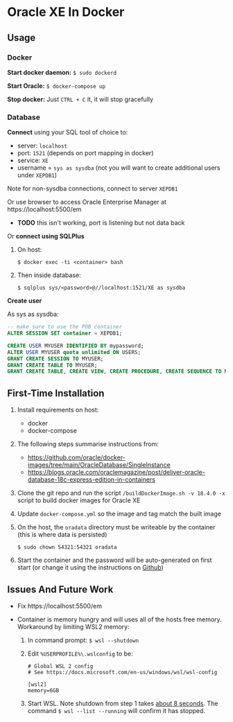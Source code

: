 # Oracle XE In Docker

## Usage

### Docker

**Start docker daemon:** ``$ sudo dockerd``

**Start Oracle:** ``$ docker-compose up``

**Stop docker:** Just ``CTRL + C`` it, it will stop gracefully

### Database

**Connect** using your SQL tool of choice to:
* server: ``localhost``
* port: ``1521`` (depends on port mapping in docker)
* service: ``XE``
* username = ``sys as sysdba`` (not you will want to create additional users under ``XEPDB1``)

Note for non-sysdba connections, connect to server ``XEPDB1``

Or use browser to access Oracle Enterprise Manager at https://localhost:5500/em
* **TODO** this isn't working, port is listening but not data back

Or **connect using SQLPlus**
1. On host:

	```
	$ docker exec -ti <container> bash

	```

1. Then inside database:

	```
	$ sqlplus sys/<password>@//localhost:1521/XE as sysdba
	```

**Create user**

As sys as sysdba:

```sql
-- make sure to use the PDB container
ALTER SESSION SET container = XEPDB1;

CREATE USER MYUSER IDENTIFIED BY mypassword;
ALTER USER MYUSER quota unlimited ON USERS;
GRANT CREATE SESSION TO MYUSER;
GRANT CREATE TABLE TO MYUSER;
GRANT CREATE TABLE, CREATE VIEW, CREATE PROCEDURE, CREATE SEQUENCE TO MYUSER;
```


## First-Time Installation

1. Install requirements on host:
	* docker
	* docker-compose

1. The following steps summarise instructions from:
	* https://github.com/oracle/docker-images/tree/main/OracleDatabase/SingleInstance
	* https://blogs.oracle.com/oraclemagazine/post/deliver-oracle-database-18c-express-edition-in-containers

1. Clone the git repo and run the script ``/buildDockerImage.sh -v 18.4.0 -x`` script to build docker images for Oracle XE

1. Update ``docker-compose.yml`` so the image and tag match the built image

1. On the host, the ``oradata`` directory must be writeable by the container (this is where data is persisted)

	```
	$ sudo chown 54321:54321 oradata
	```

1. Start the container and the password will be auto-generated on first start (or change it using the instructions on [Github](https://github.com/oracle/docker-images/tree/main/OracleDatabase/SingleInstance))


## Issues And Future Work

* Fix https://localhost:5500/em
* Container is memory hungry and will uses all of the hosts free memory. Workaround by limiting WSL2 memory:

	1. In command prompt: ``$ wsl --shutdown``
	1. Edit ``%USERPROFILE%\.wslconfig`` to be:

		```
		# Global WSL 2 config
		# See https://docs.microsoft.com/en-us/windows/wsl/wsl-config

		[wsl2]
		memory=6GB
		```

	1. Start WSL. Note shutdown from step 1 takes [about 8 seconds](https://docs.microsoft.com/en-us/windows/wsl/wsl-config#the-8-second-rule). The command ``$ wsl --list --running`` will confirm it has stopped.

